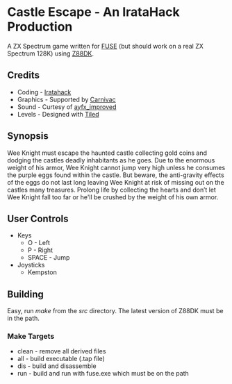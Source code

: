 # Castle Escape - An IrataHack Production
A ZX Spectrum game written for [FUSE](https://en.wikipedia.org/wiki/Fuse_(emulator)) (but should work on a real ZX Spectrum 128K) using [Z88DK](https://en.wikipedia.org/wiki/Z88DK).

## Credits
* Coding - [Iratahack](mailto:iratahack@digitalxfer.com)
* Graphics - Supported by [Carnivac](https://zxart.ee/eng/authors/c/carnivac/)
* Sound - Curtesy of [ayfx_improved](https://github.com/Threetwosevensixseven/ayfxedit-improved)
* Levels - Designed with [Tiled](https://www.mapeditor.org/)

## Synopsis
Wee Knight must escape the haunted castle collecting gold coins and dodging the castles deadly inhabitants as he goes. Due to the enormous weight of his armor, Wee Knight cannot jump very high unless he consumes the purple eggs found within the castle. But beware, the anti-gravity effects of the eggs do not last long leaving Wee Knight at risk of missing out on the castles many treasures. Prolong life by collecting the hearts and don’t let Wee Knight fall too far or he'll be crushed by the weight of his own armor.

## User Controls
* Keys
  * O - Left
  * P - Right
  * SPACE - Jump
* Joysticks
  * Kempston

## Building
Easy, run _make_ from the _src_ directory. The latest version of Z88DK must be in the path.

### Make Targets
* clean - remove all derived files
* all - build executable (.tap file)
* dis - build and disassemble
* run - build and run with fuse.exe which must be on the path
